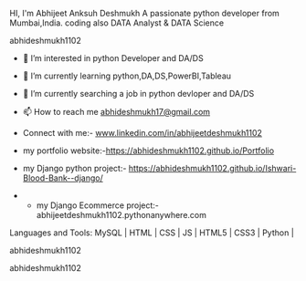 HI, I'm Abhijeet Anksuh Deshmukh
A passionate python developer from Mumbai,India.
coding
also
DATA Analyst & DATA Science 

abhideshmukh1102

- 👀 I’m interested in python Developer and DA/DS
 
- 🌱 I’m currently learning python,DA,DS,PowerBI,Tableau

- 💞️ I’m currently searching a job in python devloper and DA/DS

- 📫 How to reach me abhideshmukh17@gmail.com
  
- Connect with me:- www.linkedin.com/in/abhijeetdeshmukh1102

- my portfolio website:-https://abhideshmukh1102.github.io/Portfolio

- my Django python project:- https://abhideshmukh1102.github.io/Ishwari-Blood-Bank--django/

- - my Django Ecommerce project:- abhijeetdeshmukh1102.pythonanywhere.com


Languages and Tools:
MySQL | HTML | CSS | JS | HTML5 | CSS3 | Python | 

abhideshmukh1102

abhideshmukh1102


 

<!---
abhideshmukh1102/abhideshmukh1102 is a ✨ special ✨ repository because its `README.md` (this file) appears on your GitHub profile.
You can click the Preview link to take a look at your changes.
--->
